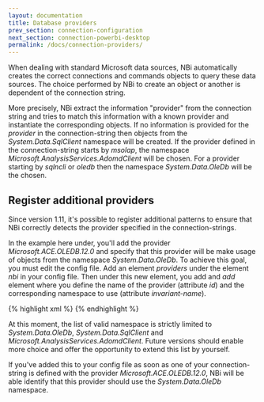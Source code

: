 ```yaml
---
layout: documentation
title: Database providers
prev_section: connection-configuration
next_section: connection-powerbi-desktop
permalink: /docs/connection-providers/
---
```

When dealing with standard Microsoft data sources, NBi automatically creates the correct connections and commands objects to query these data sources. The choice performed by NBi to create an object or another is dependent of the connection string.

More precisely, NBi extract the information "provider" from the connection string and tries to match this information with a known provider and instantiate the corresponding objects. If no information is provided for the *provider* in the connection-string then objects from the *System.Data.SqlClient* namespace will be created. If the provider defined in the connection-string starts by *msolap*, the namespace *Microsoft.AnalysisServices.AdomdClient* will be chosen. For a provider starting by *sqlncli* or *oledb* then the namespace *System.Data.OleDb* will be the chosen.

## Register additional providers
Since version 1.11, it's possible to register additional patterns to ensure that NBi correctly detects the provider specified in the connection-strings.

In the example here under, you'll add the provider *Microsoft.ACE.OLEDB.12.0* and specify that this provider will be make usage of objects from the namespace *System.Data.OleDb*. To achieve this goal, you must edit the config file. Add an element *providers* under the element *nbi* in your config file. Then under this new element, you add and *add* element where you define the name of the provider (attribute *id*) and the corresponding namespace to use (attribute *invariant-name*).

{% highlight xml %}
<nbi testSuite="...">
  <providers>
    <add id="Microsoft.ACE.OLEDB.12.0" invariant-name="System.Data.OleDb"/>
  </providers>
</nbi>
{% endhighlight %}

At this moment, the list of valid namespace is strictly limited to *System.Data.OleDb*, *System.Data.SqlClient* and *Microsoft.AnalysisServices.AdomdClient*. Future versions should enable more choice and offer the opportunity to extend this list by yourself.

If you've added this to your config file as soon as one of your connection-string is defined with the provider *Microsoft.ACE.OLEDB.12.0*, NBi will be able identify that this provider should use the *System.Data.OleDb* namespace.
